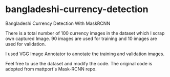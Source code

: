 # bangladeshi-currency-detection
Bangladeshi Currency Detection With MaskRCNN

There is a total number of 100 currency images in the dataset which I scrap own captured Image. 90 images are used for training and 10 images are used for validation.

I used VGG Image Annotator to annotate the training and validation images.

Feel free to use the dataset and modify the code. The original code is adopted from mattport's Mask-RCNN repo.
